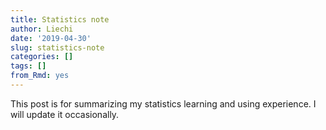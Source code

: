 ```yaml
---
title: Statistics note
author: Liechi
date: '2019-04-30'
slug: statistics-note
categories: []
tags: []
from_Rmd: yes
---
```

This post is for summarizing my statistics learning and using experience. I will update it occasionally.
